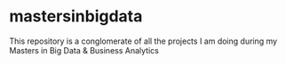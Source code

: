 # mastersinbigdata
This repository is a conglomerate of all the projects I am doing during my Masters in Big Data & Business Analytics

